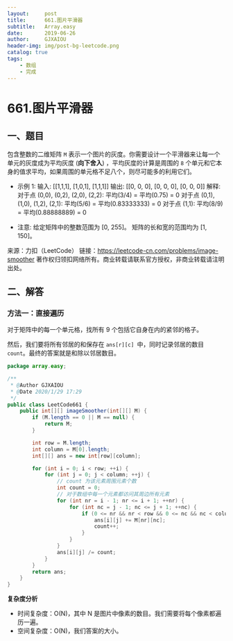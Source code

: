 ```yaml
---
layout:     post
title:      661.图片平滑器
subtitle:   Array.easy
date:       2019-06-26
author:     GJXAIOU
header-img: img/post-bg-leetcode.png
catalog: true
tags:
    - 数组
	- 完成
---
```


# 661.图片平滑器

## 一、题目

包含整数的二维矩阵 `M` 表示一个图片的灰度。你需要设计一个平滑器来让每一个单元的灰度成为平均灰度 (**向下舍入**) ，平均灰度的计算是周围的 `8` 个单元和它本身的值求平均，如果周围的单元格不足八个，则尽可能多的利用它们。

- 示例 1:
输入:
[[1,1,1],
 [1,0,1],
 [1,1,1]]
输出:
[[0, 0, 0],
 [0, 0, 0],
 [0, 0, 0]]
解释:
对于点 (0,0), (0,2), (2,0), (2,2): 平均(3/4) = 平均(0.75) = 0
对于点 (0,1), (1,0), (1,2), (2,1): 平均(5/6) = 平均(0.83333333) = 0
对于点 (1,1): 平均(8/9) = 平均(0.88888889) = 0

- 注意:
给定矩阵中的整数范围为 [0, 255]。
矩阵的长和宽的范围均为 [1, 150]。

来源：力扣（LeetCode）
链接：https://leetcode-cn.com/problems/image-smoother
著作权归领扣网络所有。商业转载请联系官方授权，非商业转载请注明出处。

## 二、解答

### 方法一：直接遍历

对于矩阵中的每一个单元格，找所有 9 个包括它自身在内的紧邻的格子。

然后，我们要将所有邻居的和保存在 `ans[r][c] `中，同时记录邻居的数目 `count`。最终的答案就是和除以邻居数目。

```java
package array.easy;

/**
 * @Author GJXAIOU
 * @Date 2020/1/29 17:29
 */
public class LeetCode661 {
    public int[][] imageSmoother(int[][] M) {
        if (M.length == 0 || M == null) {
            return M;
        }

        int row = M.length;
        int column = M[0].length;
        int[][] ans = new int[row][column];

        for (int i = 0; i < row; ++i) {
            for (int j = 0; j < column; ++j) {
                // count 为该元素周围元素个数
                int count = 0;
                // 对于数组中每一个元素都访问其周边所有元素
                for (int nr = i - 1; nr <= i + 1; ++nr) {
                    for (int nc = j - 1; nc <= j + 1; ++nc) {
                        if (0 <= nr && nr < row && 0 <= nc && nc < column) {
                            ans[i][j] += M[nr][nc];
                            count++;
                        }
                    }
                }
                ans[i][j] /= count;
            }
        }
        return ans;
    }
}
```
**复杂度分析**

- 时间复杂度：O(N)，其中 N 是图片中像素的数目。我们需要将每个像素都遍历一遍。
- 空间复杂度：O(N)，我们答案的大小。
